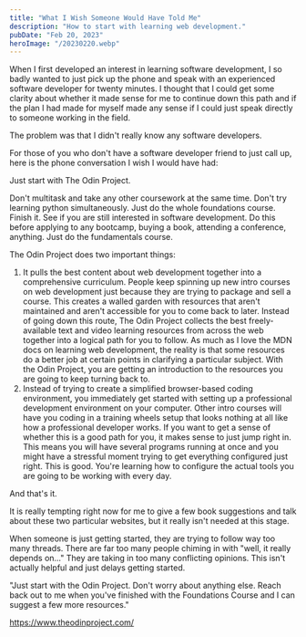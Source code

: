 ```yaml
---
title: "What I Wish Someone Would Have Told Me"
description: "How to start with learning web development."
pubDate: "Feb 20, 2023"
heroImage: "/20230220.webp"
---
```


When I first developed an interest in learning software development, I so badly wanted to just pick up the phone and speak with an experienced software developer for twenty minutes. I thought that I could get some clarity about whether it made sense for me to continue down this path and if the plan I had made for myself made any sense if I could just speak directly to someone working in the field.

The problem was that I didn't really know any software developers.

For those of you who don't have a software developer friend to just call up, here is the phone conversation I wish I would have had:

Just start with The Odin Project.

Don't multitask and take any other coursework at the same time. Don't try learning python simultaneously. Just do the whole foundations course. Finish it. See if you are still interested in software development. Do this before applying to any bootcamp, buying a book, attending a conference, anything. Just do the fundamentals course.

The Odin Project does two important things:

1. It pulls the best content about web development together into a comprehensive curriculum. People keep spinning up new intro courses on web development just because they are trying to package and sell a course. This creates a walled garden with resources that aren't maintained and aren't accessible for you to come back to later. Instead of going down this route, The Odin Project collects the best freely-available text and video learning resources from across the web together into a logical path for you to follow. As much as I love the MDN docs on learning web development, the reality is that some resources do a better job at certain points in clarifying a particular subject. With the Odin Project, you are getting an introduction to the resources you are going to keep turning back to.
2. Instead of trying to create a simplified browser-based coding environment, you immediately get started with setting up a professional development environment on your computer. Other intro courses will have you coding in a training wheels setup that looks nothing at all like how a professional developer works. If you want to get a sense of whether this is a good path for you, it makes sense to just jump right in. This means you will have several programs running at once and you might have a stressful moment trying to get everything configured just right. This is good. You're learning how to configure the actual tools you are going to be working with every day.

And that's it.

It is really tempting right now for me to give a few book suggestions and talk about these two particular websites, but it really isn't needed at this stage.

When someone is just getting started, they are trying to follow way too many threads. There are far too many people chiming in with "well, it really depends on..." They are taking in too many conflicting opinions. This isn't actually helpful and just delays getting started.

"Just start with the Odin Project. Don't worry about anything else. Reach back out to me when you've finished with the Foundations Course and I can suggest a few more resources."

https://www.theodinproject.com/

